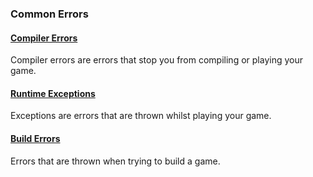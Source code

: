### Common Errors
#### [Compiler Errors](Common%20Errors/Compiler%20Errors.md)  
Compiler errors are errors that stop you from compiling or playing your game.  
#### [Runtime Exceptions](Common%20Errors/Runtime%20Exceptions.md)  
Exceptions are errors that are thrown whilst playing your game.
#### [Build Errors](../Building/Common%20Build%20Errors.md)  
Errors that are thrown when trying to build a game.